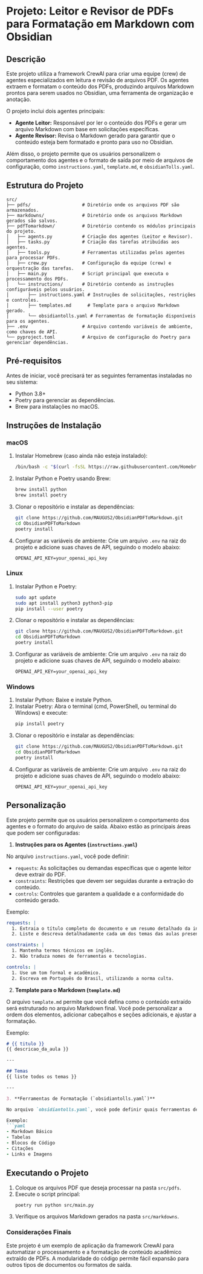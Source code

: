 
# Projeto: Leitor e Revisor de PDFs para Formatação em Markdown com Obsidian

## Descrição

Este projeto utiliza a framework CrewAI para criar uma equipe (crew) de agentes especializados em leitura e revisão de arquivos PDF. Os agentes extraem e formatam o conteúdo dos PDFs, produzindo arquivos Markdown prontos para serem usados no Obsidian, uma ferramenta de organização e anotação.

O projeto inclui dois agentes principais:

- **Agente Leitor:** Responsável por ler o conteúdo dos PDFs e gerar um arquivo Markdown com base em solicitações específicas.
- **Agente Revisor:** Revisa o Markdown gerado para garantir que o conteúdo esteja bem formatado e pronto para uso no Obsidian.

Além disso, o projeto permite que os usuários personalizem o comportamento dos agentes e o formato de saída por meio de arquivos de configuração, como `instructions.yaml`, `template.md`, e `obsidianTolls.yaml`.

## Estrutura do Projeto

```
src/
├── pdfs/                   # Diretório onde os arquivos PDF são armazenados.
├── markdowns/              # Diretório onde os arquivos Markdown gerados são salvos.
├── pdfTomarkdown/          # Diretório contendo os módulos principais do projeto.
│   ├── agents.py           # Criação dos agentes (Leitor e Revisor).
│   ├── tasks.py            # Criação das tarefas atribuídas aos agentes.
│   ├── tools.py            # Ferramentas utilizadas pelos agentes para processar PDFs.
│   ├── crew.py             # Configuração da equipe (crew) e orquestração das tarefas.
│   ├── main.py             # Script principal que executa o processamento dos PDFs.
│   └── instructions/       # Diretório contendo as instruções configuráveis pelos usuários.
│       ├── instructions.yaml # Instruções de solicitações, restrições e controles.
│       ├── templates.md      # Template para o arquivo Markdown gerado.
│       └── obsidiantolls.yaml # Ferramentas de formatação disponíveis para os agentes.
├── .env                    # Arquivo contendo variáveis de ambiente, como chaves de API.
└── pyproject.toml          # Arquivo de configuração do Poetry para gerenciar dependências.
```

## Pré-requisitos

Antes de iniciar, você precisará ter as seguintes ferramentas instaladas no seu sistema:

- Python 3.8+
- Poetry para gerenciar as dependências.
- Brew para instalações no macOS.

## Instruções de Instalação

### macOS

1. Instalar Homebrew (caso ainda não esteja instalado):
    ```bash
    /bin/bash -c "$(curl -fsSL https://raw.githubusercontent.com/Homebrew/install/HEAD/install.sh)"
    ```
2. Instalar Python e Poetry usando Brew:
    ```bash
    brew install python
    brew install poetry
    ```
3. Clonar o repositório e instalar as dependências:
    ```bash
    git clone https://github.com/MAUGUS2/ObsidianPDFToMarkdown.git
    cd ObsidianPDFToMarkdown
    poetry install
    ```
4. Configurar as variáveis de ambiente:
    Crie um arquivo `.env` na raiz do projeto e adicione suas chaves de API, seguindo o modelo abaixo:
    ```
    OPENAI_API_KEY=your_openai_api_key
    ```

### Linux

1. Instalar Python e Poetry:
    ```bash
    sudo apt update
    sudo apt install python3 python3-pip
    pip install --user poetry
    ```
2. Clonar o repositório e instalar as dependências:
    ```bash
    git clone https://github.com/MAUGUS2/ObsidianPDFToMarkdown.git
    cd ObsidianPDFToMarkdown
    poetry install
    ```
3. Configurar as variáveis de ambiente:
    Crie um arquivo `.env` na raiz do projeto e adicione suas chaves de API, seguindo o modelo abaixo:
    ```
    OPENAI_API_KEY=your_openai_api_key
    ```

### Windows

1. Instalar Python:
    Baixe e instale Python.
2. Instalar Poetry:
    Abra o terminal (cmd, PowerShell, ou terminal do Windows) e execute:
    ```bash
    pip install poetry
    ```
3. Clonar o repositório e instalar as dependências:
    ```bash
    git clone https://github.com/MAUGUS2/ObsidianPDFToMarkdown.git
    cd ObsidianPDFToMarkdown
    poetry install
    ```
4. Configurar as variáveis de ambiente:
    Crie um arquivo `.env` na raiz do projeto e adicione suas chaves de API, seguindo o modelo abaixo:
    ```
    OPENAI_API_KEY=your_openai_api_key
    ```

## Personalização

Este projeto permite que os usuários personalizem o comportamento dos agentes e o formato do arquivo de saída. Abaixo estão as principais áreas que podem ser configuradas:

1. **Instruções para os Agentes (`instructions.yaml`)**

No arquivo `instructions.yaml`, você pode definir:

- `requests`: As solicitações ou demandas específicas que o agente leitor deve extrair do PDF.
- `constraints`: Restrições que devem ser seguidas durante a extração do conteúdo.
- `controls`: Controles que garantem a qualidade e a conformidade do conteúdo gerado.

Exemplo:
```yaml
requests: |
  1. Extraia o título completo do documento e um resumo detalhado da introdução.
  2. Liste e descreva detalhadamente cada um dos temas das aulas presentes no documento.

constraints: |
  1. Mantenha termos técnicos em inglês.
  2. Não traduza nomes de ferramentas e tecnologias.

controls: |
  1. Use um tom formal e acadêmico.
  2. Escreva em Português do Brasil, utilizando a norma culta.
```

2. **Template para o Markdown (`template.md`)**

O arquivo `template.md` permite que você defina como o conteúdo extraído será estruturado no arquivo Markdown final. Você pode personalizar a ordem dos elementos, adicionar cabeçalhos e seções adicionais, e ajustar a formatação.

Exemplo:
```markdown
# {{ titulo }}
{{ descricao_da_aula }}

---

## Temas
{{ liste todos os temas }}

---

3. **Ferramentas de Formatação (`obsidiantolls.yaml`)**

No arquivo `obsidiantolls.yaml`, você pode definir quais ferramentas de formatação do Obsidian estarão disponíveis para os agentes utilizarem durante o processamento do conteúdo.

Exemplo:
```yaml
- Markdown Básico
- Tabelas
- Blocos de Código
- Citações
- Links e Imagens
```

## Executando o Projeto

1. Coloque os arquivos PDF que deseja processar na pasta `src/pdfs`.
2. Execute o script principal:
    ```bash
    poetry run python src/main.py
    ```
3. Verifique os arquivos Markdown gerados na pasta `src/markdowns`.

### Considerações Finais

Este projeto é um exemplo de aplicação da framework CrewAI para automatizar o processamento e a formatação de conteúdo acadêmico extraído de PDFs. A modularidade do código permite fácil expansão para outros tipos de documentos ou formatos de saída.

